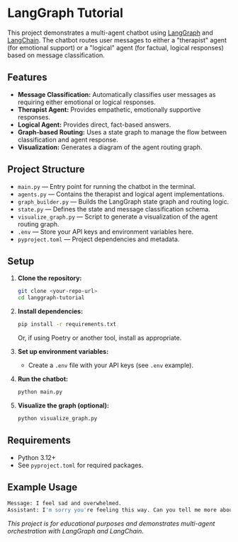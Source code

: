 # LangGraph Tutorial

This project demonstrates a multi-agent chatbot using [LangGraph](https://github.com/langchain-ai/langgraph) and [LangChain](https://github.com/langchain-ai/langchain). The chatbot routes user messages to either a "therapist" agent (for emotional support) or a "logical" agent (for factual, logical responses) based on message classification.

## Features

- **Message Classification:** Automatically classifies user messages as requiring either emotional or logical responses.
- **Therapist Agent:** Provides empathetic, emotionally supportive responses.
- **Logical Agent:** Provides direct, fact-based answers.
- **Graph-based Routing:** Uses a state graph to manage the flow between classification and agent response.
- **Visualization:** Generates a diagram of the agent routing graph.

## Project Structure

- `main.py` — Entry point for running the chatbot in the terminal.
- `agents.py` — Contains the therapist and logical agent implementations.
- `graph_builder.py` — Builds the LangGraph state graph and routing logic.
- `state.py` — Defines the state and message classification schema.
- `visualize_graph.py` — Script to generate a visualization of the agent routing graph.
- `.env` — Store your API keys and environment variables here.
- `pyproject.toml` — Project dependencies and metadata.

## Setup

1. **Clone the repository:**
    ```bash
    git clone <your-repo-url>
    cd langgraph-tutorial
    ```

2. **Install dependencies:**
    ```bash
    pip install -r requirements.txt
    ```
    Or, if using Poetry or another tool, install as appropriate.

3. **Set up environment variables:**
    - Create a `.env` file with your API keys (see `.env` example).

4. **Run the chatbot:**
    ```bash
    python main.py
    ```

5. **Visualize the graph (optional):**
    ```bash
    python visualize_graph.py
    ```

## Requirements

- Python 3.12+
- See `pyproject.toml` for required packages.

## Example Usage
```bash
Message: I feel sad and overwhelmed.
Assistant: I'm sorry you're feeling this way. Can you tell me more about what's been making you feel overwhelmed?
```

*This project is for educational purposes and demonstrates multi-agent orchestration with LangGraph and LangChain.*